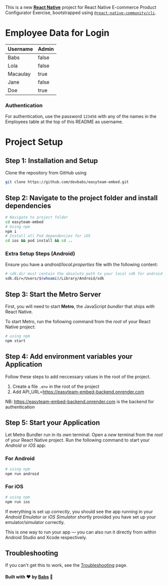 This is a new [**React Native**](https://reactnative.dev) project for React Native E-commerce Product Configurator Exercise, bootstrapped using [`@react-native-community/cli`](https://github.com/react-native-community/cli).

# Employee Data for Login
| Username | Admin |
| -------- | -------- |
| Babs | false |
| Lola | false |
| Macaulay | true |
| Jane | false |
| Doe | true |

### Authentication
For authentication, use the password `123456` with any of the names in the Employees table at the top of this README as username.

# Project Setup

## Step 1: Installation and Setup
Clone the repository from GitHub using

```bash
git clone https://github.com/devbabs/easyteam-embed.git
```

## Step 2: Navigate to the project folder and install dependencies

```bash
# Navigate to project folder
cd easyteam-embed
# Using npm
npm i
# Install all Pod dependencies for iOS
cd ios && pod install && cd ..
```

### Extra Setup Steps (Android)
Ensure you have a _android/local.properties_ file with the following content:
```bash
# sdk.dir must contain the absolute path to your local sdk for android
sdk.dir=/Users/$(whoami)/Library/Android/sdk
```

## Step 3: Start the Metro Server

First, you will need to start **Metro**, the JavaScript _bundler_ that ships _with_ React Native.

To start Metro, run the following command from the _root_ of your React Native project:

```bash
# using npm
npm start
```

## Step 4: Add environment variables your Application
Follow these steps to add neccessary values in the root of the project.
1. Create a file `.env` in the root of the project
2. Add API_URL=https://easyteam-embed-backend.onrender.com

NB: https://easyteam-embed-backend.onrender.com is the backend for authentication

## Step 5: Start your Application

Let Metro Bundler run in its _own_ terminal. Open a _new_ terminal from the _root_ of your React Native project. Run the following command to start your _Android_ or _iOS_ app:

### For Android

```bash
# using npm
npm run android
```

### For iOS

```bash
# using npm
npm run ios
```

If everything is set up _correctly_, you should see the app running in your _Android Emulator_ or _iOS Simulator_ shortly provided you have set up your emulator/simulator correctly.

This is one way to run your app — you can also run it directly from within Android Studio and Xcode respectively.

## Troubleshooting

If you can't get this to work, see the [Troubleshooting](https://reactnative.dev/docs/troubleshooting) page.

#### Built with ❤️ by [Babs](https://github.com/devbabs) 🥂